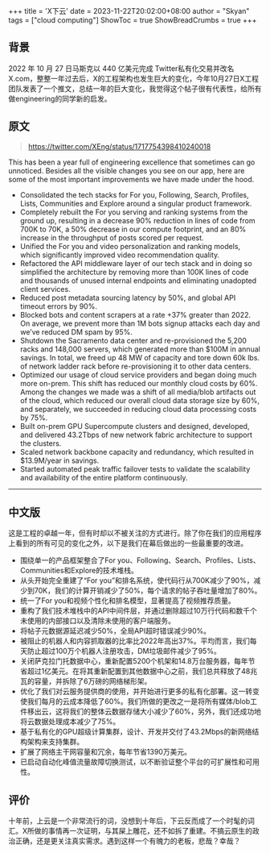 +++
title = 'X下云'
date = 2023-11-22T20:02:00+08:00
author = "Skyan"
tags = ["cloud computing"]
ShowToc = true
ShowBreadCrumbs = true
+++

## 背景
2022 年 10 月 27 日马斯克以 440 亿美元完成 Twitter私有化交易并改名X.com，整整一年过去后，X的工程架构也发生巨大的变化，今年10月27日X工程团队发表了一个推文，总结一年的巨大变化，我觉得这个帖子很有代表性，给所有做engineering的同学新的启发。

## 原文

> https://twitter.com/XEng/status/1717754398410240018

This has been a year full of engineering excellence that sometimes can go unnoticed. Besides all the visible changes you see on our app, here are some of the most important improvements we have made under the hood.
* Consolidated the tech stacks for For you, Following, Search, Profiles, Lists, Communities and Explore around a singular product framework.
* Completely rebuilt the For you serving and ranking systems from the ground up, resulting in a decrease 90% reduction in lines of code from 700K to 70K, a 50% decrease in our compute footprint, and an 80% increase in the throughput of posts scored per request.
* Unified the For you and video personalization and ranking models, which significantly improved video recommendation quality.
* Refactored the API middleware layer of our tech stack and in doing so simplified the architecture by  removing more than 100K lines of code and thousands of unused internal endpoints and eliminating unadopted client services.
* Reduced post metadata sourcing latency by 50%, and global API timeout errors by 90%.
* Blocked bots and content scrapers at a rate +37% greater than 2022. On average, we prevent more than 1M bots signup attacks each day and we’ve reduced DM spam by 95%.
* Shutdown the Sacramento data center and re-provisioned the 5,200 racks and 148,000 servers, which generated more than $100M in annual savings. In total, we freed up 48 MW of capacity and tore down 60k lbs. of network ladder rack before re-provisioning it to other data centers.
* Optimized our usage of cloud service providers and began doing much more on-prem. This shift has reduced our monthly cloud costs by 60%. Among the changes we made was a shift of all media/blob artifacts out of the cloud, which reduced our overall cloud data storage size by 60%, and separately, we succeeded in reducing cloud data processing costs by 75%.
* Built on-prem GPU Supercompute clusters and designed, developed, and delivered 43.2Tbps of new network fabric architecture to support the clusters.
* Scaled network backbone capacity and redundancy, which resulted in $13.9M/year in savings.
* Started automated peak traffic failover tests to validate the scalability and availability of the entire platform continuously.

-----

## 中文版
这是工程的卓越一年，但有时却以不被关注的方式进行。除了你在我们的应用程序上看到的所有可见的变化之外，以下是我们在幕后做出的一些最重要的改进。
* 围绕单一的产品框架整合了For you、Following、Search、Profiles、Lists、Communities和Explore的技术堆栈。
* 从头开始完全重建了“For you”和排名系统，使代码行从700K减少了90%，减少到70K，我们的计算开销减少了50%，每个请求的帖子吞吐量增加了80%。
* 统一了For you和视频个性化和排名模型，显著提高了视频推荐质量。
* 重构了我们技术堆栈中的API中间件层，并通过删除超过10万行代码和数千个未使用的内部接口以及清除未使用的客户端服务。
* 将帖子元数据源延迟减少50%，全局API超时错误减少90%。
* 被阻止的机器人和内容抓取器的比率比2022年高出37%。平均而言，我们每天防止超过100万个机器人注册攻击，DM垃圾邮件减少了95%。
* 关闭萨克拉门托数据中心，重新配置5200个机架和14.8万台服务器，每年节省超过1亿美元。在将其重新配置到其他数据中心之前，我们总共释放了48兆瓦的容量，并拆除了6万磅的网络梯形架。
* 优化了我们对云服务提供商的使用，并开始进行更多的私有化部署。这一转变使我们每月的云成本降低了60%。我们所做的更改之一是将所有媒体/blob工件移出云，这将我们的整体云数据存储大小减少了60%，另外，我们还成功地将云数据处理成本减少了75%。
* 基于私有化的GPU超级计算集群，设计、开发并交付了43.2Mbps的新网络结构架构来支持集群。
* 扩展了网络主干网容量和冗余，每年节省1390万美元。
* 已启动自动化峰值流量故障切换测试，以不断验证整个平台的可扩展性和可用性。


## 评价
十年前，上云是一个非常流行的词，没想到十年后，下云反而成了一个时髦的词汇。X所做的事情再一次证明，与其屎上雕花，还不如拆了重建。不搞云原生的政治正确，还是更关注真实需求。遇到这样一个有魄力的老板，悲哉？幸哉？

